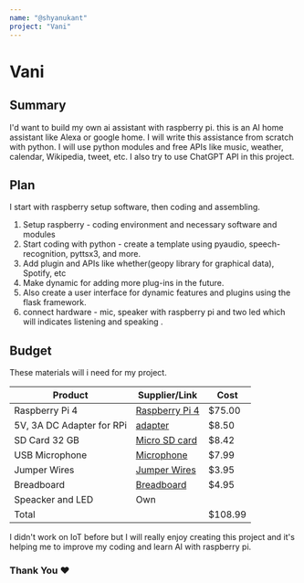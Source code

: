 ```yaml
---
name: "@shyanukant"
project: "Vani"
---
```


# Vani

## Summary

I'd want to build my own ai assistant with raspberry pi. this is an AI home assistant like Alexa or google home. I will write this assistance from scratch with python. I will use python modules and free APIs like music, weather, calendar, Wikipedia, tweet, etc. I also try to use ChatGPT API in this project. 

## Plan

I start with raspberry setup software, then coding and assembling.
1. Setup raspberry - coding environment and necessary software and modules
2. Start coding with python - create a template using pyaudio, speech-recognition, pyttsx3, and more.
3. Add plugin and APIs like whether(geopy library for graphical data), Spotify, etc
4. Make dynamic for adding more plug-ins in the future.
5. Also create a user interface for dynamic features and plugins using the flask framework.
6. connect hardware - mic, speaker with raspberry pi and two led which will indicates listening and speaking .

## Budget
These materials will i need for my project.

| Product                           | Supplier/Link                                           | Cost   |
| --------------------------------- | --------------------------------------------------------| ------ |
| Raspberry Pi 4                    | [Raspberry Pi 4](https://www.adafruit.com/product/4564) | $75.00 |
|	5V, 3A DC Adapter for RPi         | [adapter](https://www.adafruit.com/product/4298)        | $8.50  |
| SD Card 32 GB                     | [Micro SD card](https://a.co/d/93nO0U8)                 | $8.42  |
| USB Microphone                    | [Microphone](https://a.co/d/iacY4aj)                    | $7.99  |
| Jumper Wires                      | [Jumper Wires](https://www.adafruit.com/product/758)    | $3.95  |
| Breadboard                        | [Breadboard](https://www.adafruit.com/product/64)       | $4.95  |
| Speacker and LED                  | Own                                                     |        |
| Total                             |                                                         | $108.99|

I didn't work on IoT before but I will really enjoy creating this project and it's helping me to improve my coding and learn AI with raspberry pi.
### Thank You ❤
